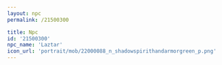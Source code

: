 ```yaml
---
layout: npc
permalink: /21500300

title: Npc
id: '21500300'
npc_name: 'Laztar'
icon_url: 'portrait/mob/22000088_n_shadowspirithandarmorgreen_p.png'
---
```

